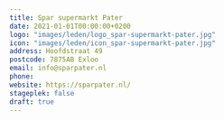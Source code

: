```yaml
---
title: Spar supermarkt Pater
date: 2021-01-01T00:00:00+0200
logo: "images/leden/logo_spar-supermarkt-pater.jpg"
icon: "images/leden/icon_spar-supermarkt-pater.jpg"
address: Hoofdstraat 49
postcode: 7875AB Exloo
email: info@sparpater.nl
phone: 
website: https://sparpater.nl/
stageplek: false
draft: true
---
```


